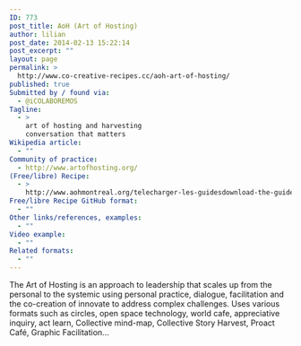 ```yaml
---
ID: 773
post_title: AoH (Art of Hosting)
author: lilian
post_date: 2014-02-13 15:22:14
post_excerpt: ""
layout: page
permalink: >
  http://www.co-creative-recipes.cc/aoh-art-of-hosting/
published: true
Submitted by / found via:
  - @iCOLABOREMOS
Tagline:
  - >
    art of hosting and harvesting
    conversation that matters
Wikipedia article:
  - ""
Community of practice:
  - http://www.artofhosting.org/
(Free/libre) Recipe:
  - >
    http://www.aohmontreal.org/telecharger-les-guidesdownload-the-guides/
Free/libre Recipe GitHub format:
  - ""
Other links/references, examples:
  - ""
Video example:
  - ""
Related formats:
  - ""
---
```

The Art of Hosting is an approach to leadership that scales up from the personal to the systemic using personal practice, dialogue, facilitation and the co-creation of innovate to address complex challenges. Uses various formats such as circles, open space technology, world cafe, appreciative inquiry, act learn, Collective mind-map, Collective Story Harvest, Proact Café, Graphic Facilitation...